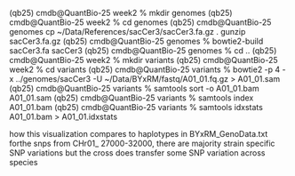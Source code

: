
(qb25) cmdb@QuantBio-25 week2 % mkdir genomes
(qb25) cmdb@QuantBio-25 week2 % cd genomes
(qb25) cmdb@QuantBio-25 genomes cp ~/Data/References/sacCer3/sacCer3.fa.gz . gunzip sacCer3.fa.gz
(qb25) cmdb@QuantBio-25 genomes % bowtie2-build sacCer3.fa sacCer3
(qb25) cmdb@QuantBio-25 genomes % cd ..
(qb25) cmdb@QuantBio-25 week2 % mkdir variants
(qb25) cmdb@QuantBio-25 week2 % cd variants
(qb25) cmdb@QuantBio-25 variants % bowtie2 -p 4 -x ../genomes/sacCer3 -U ~/Data/BYxRM/fastq/A01_01.fq.gz > A01_01.sam
(qb25) cmdb@QuantBio-25 variants % samtools sort -o A01_01.bam A01_01.sam 
(qb25) cmdb@QuantBio-25 variants %  samtools index A01_01.bam
(qb25) cmdb@QuantBio-25 variants % samtools idxstats A01_01.bam > A01_01.idxstats

how this visualization compares to haplotypes in BYxRM_GenoData.txt
forthe snps from CHr01_ 27000-32000, there are majority strain specific SNP variations but the cross does transfer some SNP variation across species 

